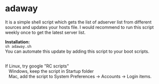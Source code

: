 # adaway

It is a simple shell script which gets the list of adserver list from different sources and updates your hosts file.
I would recommend to run this script weekly once to get the latest server list.

<b>Installation:</b></br>
`sh adaway.sh`
</br>
You can automate this update by adding this script to your boot scripts.</br></br>

If Linux, try google "RC scripts"</br>
   &nbsp;&nbsp;&nbsp;Windows, keep the script in Startup folder</br>
   &nbsp;&nbsp;&nbsp;Mac, add the script to System Preferences -> Accounts -> Login items.

